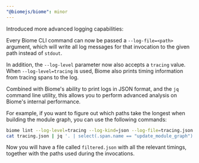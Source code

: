 ```yaml
---
"@biomejs/biome": minor
---
```


Introduced more advanced logging capabilities:

Every Biome CLI command can now be passed a `--log-file=<path>` argument, which
will write all log messages for that invocation to the given path instead of
`stdout`.

In addition, the `--log-level` parameter now also accepts a `tracing` value.
When `--log-level=tracing` is used, Biome also prints timing information from
tracing spans to the log.

Combined with Biome's ability to print logs in JSON format, and the `jq` command
line utility, this allows you to perform advanced analysis on Biome's internal
performance.

For example, if you want to figure out which paths take the longest when
building the module graph, you can use the following commands:

```sh
biome lint --log-level=tracing --log-kind=json --log-file=tracing.json
cat tracing.json | jq '. | select(.span.name == "update_module_graph") | { path: .span.path, time_busy: .["time.busy"], time_idle: .["time.idle"] }' > filtered.json
```

Now you will have a file called `filtered.json` with all the relevant timings,
together with the paths used during the invocations.

